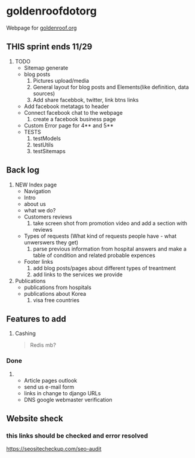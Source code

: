 # goldenroofdotorg
Webpage for [goldenroof.org](https://goldenroof.org)


## THIS sprint ends 11/29
1. TODO
    * Sitemap generate
    * blog posts 
        1. Pictures upload/media
        2. General layout for blog posts and Elements(like definition, data sources)
        3. Add share facebbok, twitter, link btns links
    * Add facebook metatags to header
    * Connect facebook chat to the webpage
        1. create a facebook business page
    * Custom Error page for 4** and 5**
    * TESTS
        1. testModels
        2. testUtils
        3. testSitemaps
    

## Back log
1. NEW Index page
    * Navigation
    * Intro
    * about us
    * what we do?
    * Customers reviews
        1. take screen shot from promotion video and add a section with reviews
    * Types of requests (What kind of requests people have - what unwerswers they get)
        1. parse previous information from hospital answers and make a table of condition and related probable expences
    * Footer links
        1. add blog posts/pages about different types of treantment
        2. add links to the services we provide
2. Publications
    * publications from hospitals 
    * publications about Korea
        1. visa free countries


## Features to add
1. Cashing 
    > Redis mb?


### Done 
1. 
    * Article pages outlook
    * send us e-mail form 
    * links in change to django URLs
    * DNS google webmaster verification

## Website sheck
### this links should be checked and error resolved
https://seositecheckup.com/seo-audit